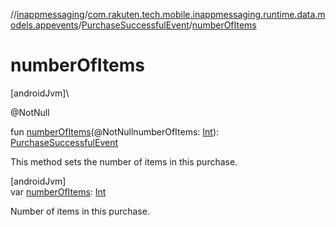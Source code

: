 //[inappmessaging](../../../index.md)/[com.rakuten.tech.mobile.inappmessaging.runtime.data.models.appevents](../index.md)/[PurchaseSuccessfulEvent](index.md)/[numberOfItems](number-of-items.md)

# numberOfItems

[androidJvm]\

@NotNull

fun [numberOfItems](number-of-items.md)(@NotNullnumberOfItems: [Int](https://kotlinlang.org/api/latest/jvm/stdlib/kotlin/-int/index.html)): [PurchaseSuccessfulEvent](index.md)

This method sets the number of items in this purchase.

[androidJvm]\
var [numberOfItems](number-of-items.md): [Int](https://kotlinlang.org/api/latest/jvm/stdlib/kotlin/-int/index.html)

Number of items in this purchase.
